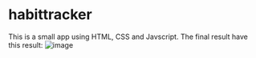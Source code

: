 # habittracker

This is a small app using HTML, CSS and Javscript.
The final result have this result:
![image](https://github.com/eversonchoma/habittracker/assets/9905354/d0cba33c-7734-4f54-b4d1-f01681b142de)
